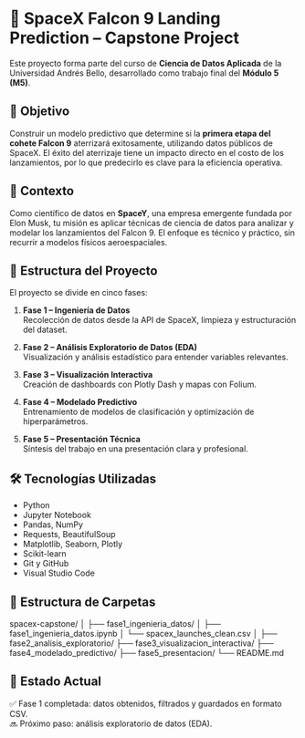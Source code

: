 # 🚀 SpaceX Falcon 9 Landing Prediction – Capstone Project

Este proyecto forma parte del curso de **Ciencia de Datos Aplicada** de la Universidad Andrés Bello, desarrollado como trabajo final del **Módulo 5 (M5)**.

## 🎯 Objetivo

Construir un modelo predictivo que determine si la **primera etapa del cohete Falcon 9** aterrizará exitosamente, utilizando datos públicos de SpaceX. El éxito del aterrizaje tiene un impacto directo en el costo de los lanzamientos, por lo que predecirlo es clave para la eficiencia operativa.

## 🧠 Contexto

Como científico de datos en **SpaceY**, una empresa emergente fundada por Elon Musk, tu misión es aplicar técnicas de ciencia de datos para analizar y modelar los lanzamientos del Falcon 9. El enfoque es técnico y práctico, sin recurrir a modelos físicos aeroespaciales.

## 🧩 Estructura del Proyecto

El proyecto se divide en cinco fases:

1. **Fase 1 – Ingeniería de Datos**  
   Recolección de datos desde la API de SpaceX, limpieza y estructuración del dataset.

2. **Fase 2 – Análisis Exploratorio de Datos (EDA)**  
   Visualización y análisis estadístico para entender variables relevantes.

3. **Fase 3 – Visualización Interactiva**  
   Creación de dashboards con Plotly Dash y mapas con Folium.

4. **Fase 4 – Modelado Predictivo**  
   Entrenamiento de modelos de clasificación y optimización de hiperparámetros.

5. **Fase 5 – Presentación Técnica**  
   Síntesis del trabajo en una presentación clara y profesional.

## 🛠️ Tecnologías Utilizadas

- Python
- Jupyter Notebook
- Pandas, NumPy
- Requests, BeautifulSoup
- Matplotlib, Seaborn, Plotly
- Scikit-learn
- Git y GitHub
- Visual Studio Code

## 📁 Estructura de Carpetas

spacex-capstone/ │ ├── fase1_ingenieria_datos/ │ ├── fase1_ingenieria_datos.ipynb │ └── spacex_launches_clean.csv │ ├── fase2_analisis_exploratorio/ ├── fase3_visualizacion_interactiva/ ├── fase4_modelado_predictivo/ ├── fase5_presentacion/ └── README.md

## 📌 Estado Actual

✅ Fase 1 completada: datos obtenidos, filtrados y guardados en formato CSV.  
🔜 Próximo paso: análisis exploratorio de datos (EDA).
